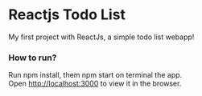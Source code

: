 # Reactjs Todo List

My first project with ReactJs, a simple todo list webapp!

### How to run?

Run npm install, them npm start on terminal the app.<br>
Open [http://localhost:3000](http://localhost:3000) to view it in the browser.
